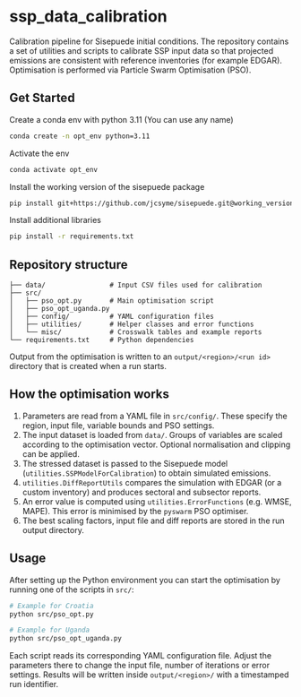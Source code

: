 # ssp_data_calibration
Calibration pipeline for Sisepuede initial conditions.  The repository
contains a set of utilities and scripts to calibrate SSP input data so
that projected emissions are consistent with reference inventories (for
example EDGAR).  Optimisation is performed via Particle Swarm
Optimisation (PSO).

## Get Started

Create a conda env with python 3.11 (You can use any name)

```sh
conda create -n opt_env python=3.11
```

Activate the env

```sh
conda activate opt_env
```

Install the working version of the sisepuede package

```sh
pip install git+https://github.com/jcsyme/sisepuede.git@working_version
```

Install additional libraries

```sh
pip install -r requirements.txt
```

## Repository structure

```
├── data/                # Input CSV files used for calibration
├── src/
│   ├── pso_opt.py       # Main optimisation script
│   ├── pso_opt_uganda.py
│   ├── config/          # YAML configuration files
│   ├── utilities/       # Helper classes and error functions
│   └── misc/            # Crosswalk tables and example reports
└── requirements.txt     # Python dependencies
```

Output from the optimisation is written to an `output/<region>/<run id>`
directory that is created when a run starts.

## How the optimisation works

1. Parameters are read from a YAML file in `src/config/`.  These specify
   the region, input file, variable bounds and PSO settings.
2. The input dataset is loaded from `data/`.  Groups of variables are
   scaled according to the optimisation vector.  Optional normalisation
   and clipping can be applied.
3. The stressed dataset is passed to the Sisepuede model
   (`utilities.SSPModelForCalibration`) to obtain simulated emissions.
4. `utilities.DiffReportUtils` compares the simulation with EDGAR (or a
   custom inventory) and produces sectoral and subsector reports.
5. An error value is computed using `utilities.ErrorFunctions` (e.g.
   WMSE, MAPE).  This error is minimised by the `pyswarm` PSO
   optimiser.
6. The best scaling factors, input file and diff reports are stored in
   the run output directory.

## Usage

After setting up the Python environment you can start the optimisation
by running one of the scripts in `src/`:

```sh
# Example for Croatia
python src/pso_opt.py

# Example for Uganda
python src/pso_opt_uganda.py
```

Each script reads its corresponding YAML configuration file.  Adjust the
parameters there to change the input file, number of iterations or error
settings.  Results will be written inside `output/<region>/` with a
timestamped run identifier.
